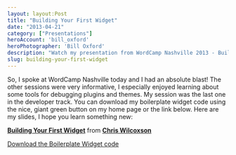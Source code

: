 ```yaml
---
layout: layout:Post
title: "Building Your First Widget"
date: "2013-04-21"
category: ["Presentations"]
heroAccount: 'bill_oxford'
heroPhotographer: 'Bill Oxford'
description: "Watch my presentation from WordCamp Nashville 2013 - Building Your First Widget."
slug: building-your-first-widget
---
```


So, I spoke at WordCamp Nashville today and I had an absolute blast! The other sessions were very informative, I especially enjoyed learning about some tools for debugging plugins and themes. My session was the last one in the developer track. You can download my boilerplate widget code using the nice, giant green button on my home page or the link below. Here are my slides, I hope you learn something new:

**[Building Your First Widget](https://www.slideshare.net/christopherjoelwilcoxson/building-your-first-widget "Building Your First Widget")** from **[Chris Wilcoxson](https://www.slideshare.net/christopherjoelwilcoxson)**

[Download the Boilerplate Widget code](https://github.com/slushman/slushman-boilerplate-widget/archive/master.zip)
